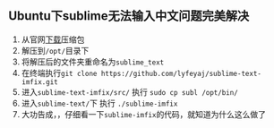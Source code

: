 ## Ubuntu下sublime无法输入中文问题完美解决

1. 从官网[下载](https://download.sublimetext.com/sublime_text_3_build_3143_x64.tar.bz2)压缩包
2. 解压到`/opt/`目录下
3. 将解压后的文件夹重命名为`sublime_text`
4. 在终端执行`git clone https://github.com/lyfeyaj/sublime-text-imfix.git`
5. 进入`sublime-text-imfix/src/` 执行 `sudo cp subl /opt/bin/`
6. 进入`sublime-text/`下 执行 `./sublime-imfix`
7. 大功告成，，仔细看一下`sublime-imfix`的代码，就知道为什么这么做了